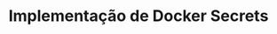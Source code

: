 ---
title: Implementação de Docker Secrets
type: PageLayout
slug: /docker/docker-secrets-implementacao
layout: PageLayout
sections:
  - type: GenericSection
    title: Implementação de Docker Secrets
    subtitle: Guia completo para implementação de Docker Secrets
    text: |
      ## O que foi feito

      1. **Modificação do docker-compose.yml**
         - Adicionada seção de `secrets` nos serviços:
           - `caddy-proxy`
           - `tenant1-frontier`
           - `tenant2-service`
         - Adicionada definição dos secrets no final do arquivo

      2. **Criação dos arquivos de secrets**
         - Diretório `secrets/` criado para armazenar os arquivos
         - Arquivos criados:
           - `caddy_api_token.txt`
           - `frontier_api_key.txt`
           - `db_password.txt`
           - `tenant2_api_key.txt`

      3. **Script de inicialização**
         - Criado script `use-docker-secrets.sh` para inicializar o Docker Swarm
         - Script registra os secrets no Swarm
         - Script também demonstra como acessar os secrets nos contêineres

      4. **Deploy dos serviços**
         - Serviços implantados usando o comando `docker stack deploy`
         - Todos os serviços estão rodando com acesso aos secrets

      ## LEMBRETE IMPORTANTE

      ### Pré-requisitos
      - **Docker Swarm**: Para usar Docker Secrets, é NECESSÁRIO ter o Docker Swarm inicializado
        ```bash
        docker swarm init --advertise-addr 127.0.0.1
        ```

      ### Como acessar os secrets nos contêineres
      - Os secrets são montados como arquivos em `/run/secrets/`
      - Exemplo: Para ler o token do Caddy
        ```bash
        cat /run/secrets/caddy_api_token
        ```

      - Em aplicações Node.js:
        ```javascript
        const fs = require('fs');
        const caddyApiToken = fs.readFileSync('/run/secrets/caddy_api_token', 'utf8');
        ```

      ### Atualização de secrets
      Para atualizar um secret existente:
      1. Remover o secret antigo
         ```bash
         docker secret rm nome_do_secret
         ```
      2. Criar um novo com o mesmo nome
         ```bash
         docker secret create nome_do_secret arquivo_com_novo_valor.txt
         ```
      3. Atualizar os serviços
         ```bash
         docker stack deploy -c docker-compose.yml cryptofrontier
         ```

      ### Persistência
      - Os secrets são persistentes no Docker Swarm
      - Não é necessário criar novamente após reiniciar o host
      - Cada secret só precisa ser criado UMA VEZ (não por usuário)
    styles:
      self:
        height: auto
        width: wide
        margin: ["mt-0", "mb-0", "ml-0", "mr-0"]
        padding: ["pt-16", "pb-16", "pl-8", "pr-8"]
        justifyContent: center
        borderRadius: none
        borderWidth: 0
        borderStyle: none
        borderColor: border-neutral
---